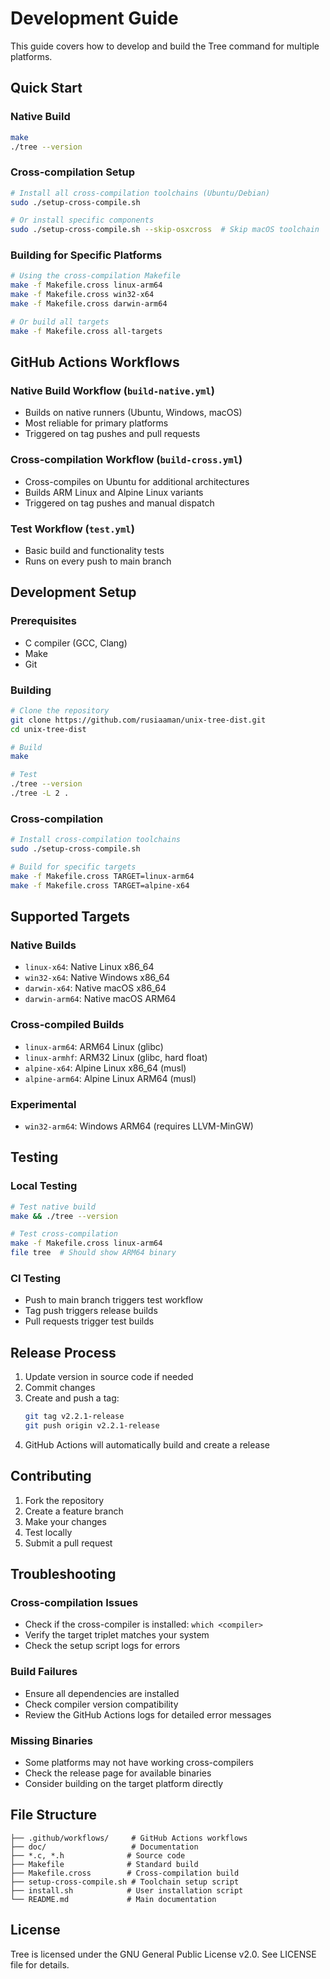 # Development Guide

This guide covers how to develop and build the Tree command for multiple platforms.

## Quick Start

### Native Build
```bash
make
./tree --version
```

### Cross-compilation Setup
```bash
# Install all cross-compilation toolchains (Ubuntu/Debian)
sudo ./setup-cross-compile.sh

# Or install specific components
sudo ./setup-cross-compile.sh --skip-osxcross  # Skip macOS toolchain
```

### Building for Specific Platforms
```bash
# Using the cross-compilation Makefile
make -f Makefile.cross linux-arm64
make -f Makefile.cross win32-x64
make -f Makefile.cross darwin-arm64

# Or build all targets
make -f Makefile.cross all-targets
```

## GitHub Actions Workflows

### Native Build Workflow (`build-native.yml`)
- Builds on native runners (Ubuntu, Windows, macOS)
- Most reliable for primary platforms
- Triggered on tag pushes and pull requests

### Cross-compilation Workflow (`build-cross.yml`)
- Cross-compiles on Ubuntu for additional architectures
- Builds ARM Linux and Alpine Linux variants
- Triggered on tag pushes and manual dispatch

### Test Workflow (`test.yml`)
- Basic build and functionality tests
- Runs on every push to main branch

## Development Setup

### Prerequisites
- C compiler (GCC, Clang)
- Make
- Git

### Building
```bash
# Clone the repository
git clone https://github.com/rusiaaman/unix-tree-dist.git
cd unix-tree-dist

# Build
make

# Test
./tree --version
./tree -L 2 .
```

### Cross-compilation
```bash
# Install cross-compilation toolchains
sudo ./setup-cross-compile.sh

# Build for specific targets
make -f Makefile.cross TARGET=linux-arm64
make -f Makefile.cross TARGET=alpine-x64
```

## Supported Targets

### Native Builds
- `linux-x64`: Native Linux x86_64
- `win32-x64`: Native Windows x86_64
- `darwin-x64`: Native macOS x86_64
- `darwin-arm64`: Native macOS ARM64

### Cross-compiled Builds
- `linux-arm64`: ARM64 Linux (glibc)
- `linux-armhf`: ARM32 Linux (glibc, hard float)
- `alpine-x64`: Alpine Linux x86_64 (musl)
- `alpine-arm64`: Alpine Linux ARM64 (musl)

### Experimental
- `win32-arm64`: Windows ARM64 (requires LLVM-MinGW)

## Testing

### Local Testing
```bash
# Test native build
make && ./tree --version

# Test cross-compilation
make -f Makefile.cross linux-arm64
file tree  # Should show ARM64 binary
```

### CI Testing
- Push to main branch triggers test workflow
- Tag push triggers release builds
- Pull requests trigger test builds

## Release Process

1. Update version in source code if needed
2. Commit changes
3. Create and push a tag:
   ```bash
   git tag v2.2.1-release
   git push origin v2.2.1-release
   ```
4. GitHub Actions will automatically build and create a release

## Contributing

1. Fork the repository
2. Create a feature branch
3. Make your changes
4. Test locally
5. Submit a pull request

## Troubleshooting

### Cross-compilation Issues
- Check if the cross-compiler is installed: `which <compiler>`
- Verify the target triplet matches your system
- Check the setup script logs for errors

### Build Failures
- Ensure all dependencies are installed
- Check compiler version compatibility
- Review the GitHub Actions logs for detailed error messages

### Missing Binaries
- Some platforms may not have working cross-compilers
- Check the release page for available binaries
- Consider building on the target platform directly

## File Structure

```
├── .github/workflows/     # GitHub Actions workflows
├── doc/                   # Documentation
├── *.c, *.h              # Source code
├── Makefile              # Standard build
├── Makefile.cross        # Cross-compilation build
├── setup-cross-compile.sh # Toolchain setup script
├── install.sh            # User installation script
└── README.md             # Main documentation
```

## License

Tree is licensed under the GNU General Public License v2.0. See LICENSE file for details.
